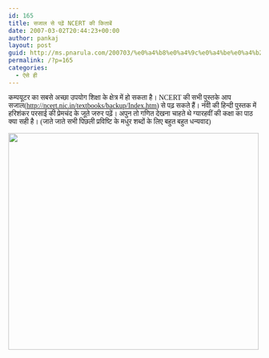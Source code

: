 ```yaml
---
id: 165
title: सजाल से पढ़ें NCERT की किताबें
date: 2007-03-02T20:44:23+00:00
author: pankaj
layout: post
guid: http://ms.pnarula.com/200703/%e0%a4%b8%e0%a4%9c%e0%a4%be%e0%a4%b2-%e0%a4%b8%e0%a5%87-%e0%a4%aa%e0%a4%a2%e0%a4%bc%e0%a5%87%e0%a4%82-ncert-%e0%a4%95%e0%a5%80-%e0%a4%95%e0%a4%bf%e0%a4%a4%e0%a4%be%e0%a4%ac%e0%a5%87%e0%a4%82/
permalink: /?p=165
categories:
  - ऐसे ही
---
```

<font face="Trebuchet MS">कम्पयूटर का सबसे अच्छा उपयोग शिक्षा के क्षेत्र में हो सकता है। NCERT की सभी पुस्तके आप सजाल(<a href="http://ncert.nic.in/textbooks/backup/Index.htm">http://ncert.nic.in/textbooks/backup/Index.htm</a>) से पढ़ सकते हैं। नंवी की हिन्दी पुस्तक में हरिशंकर परसाई की प्रेमचंद के जूते जरुर पढ़ें। अपुन तो गणित देखना चाहते थे ग्यारहवीं की कक्षा का पाठ क्या सही है। (जाते जाते सभी पिछली प्रविष्टि के मधुर शब्दों के लिए बहुत बहुत धन्यवाद)</font>

<font face="Trebuchet MS"><a href="http://pnarula.com/images/ms/NCERT_12360/math_book3.jpg" atomicselection="true"><img src="http://pnarula.com/images/ms/NCERT_12360/math_book_thumb1.jpg" style="border-width: 0px" border="0" height="433" width="500" /></a> </font>
